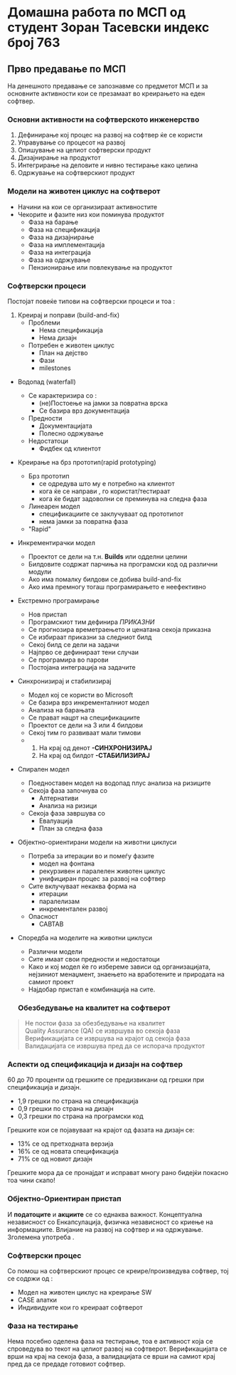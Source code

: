 # Домашна работа по МСП од студент Зоран Тасевски индекс број 763

## Прво предавање по МСП

 На денешното предавање се запознавме со предметот МСП и за основните активности кои се презамаат во креирањето на еден софтвер.

### Основни активности на софтверското инженерство

 1. Дефинирање кој процес на развој на софтвер ќе се користи
 2. Управување со процесот на развој
 3. Опишување на целиот софтверски продукт
 4. Дизајнирање на продуктот
 5. Интегрирање на деловите и нивно тестирање како целина
 6. Одржување на софтверскиот продукт

### Модели на животен циклус на софтверот

* Начини на кои се организираат активностите
* Чекорите и фазите низ кои поминува продуктот  
    - Фаза на барање
    - Фаза на спецификација
    - Фаза на дизајнирање
    - Фаза на имплементација
    - Фаза на интеграција
    - Фаза на одржување
    - Пензионирање или повлекување на продуктот

### Софтверски процеси

Постојат повеќе типови на софтверски процеси и тоа :
1. Креирај и поправи (build-and-fix)
    - Проблеми
        * Нема спецификација
        * Нема дизајн
    - Потребен е животен циклус
        * План на дејство
        * Фази
        * milestones
+ Водопад (waterfall)
    - Се карактеризира со :
        * (не)Постоење на јамки за повратна врска
        * Се базира врз документација
    - Предности
        * Документацијата
        * Полесно одржување
    - Недостатоци
        * Фидбек од клиентот
+ Креирање на брз прототип(rapid prototyping)
    - Брз прототип
        * се одредува што му е потребно на клиентот
        * кога ќе се направи , го користат/тестираат
        * кога ќе бидат задоволни се преминува на следна фаза
    - Линеарен модел
        * спецификациите се заклучуваат од прототипот
        * нема јамки за повратна фаза
    - "Rapid"
+ Инкрементирачки модел
    - Проектот се дели на т.н. **Builds** или одделни целини
    - Билдовите содржат парчиња на програмски код од различни модули
    - Ако има помалку билдови се добива build-and-fix
    - Ако има премногу тогаш програмирањето е неефективно
+ Екстремно програмирање
    - Нов пристап
    - Програмскиот тим дефинира *ПРИКАЗНИ*
    - Се прогнозира времетраењето и ценатана секоја приказна
    - Се избираат приказни за следниот билд
    - Секој билд се дели на задачи
    - Најпрво се дефинираат тени случаи
    - Се програмира во парови
    - Постојана интеграција на задачите
+ Синхронизирај и стабилизирај
    - Модел кој се користи во Microsoft
    - Се базира врз инкременталниот модел
    - Анализа на барањата
    - Се прават нацрт на спецификациите
    - Проектот се дели на 3 или 4 билдови
    - Секој тим го развиваат мали тимови
    - 1. На крај од денот **-СИНХРОНИЗИРАЈ**
      2. На крај од билдот **-СТАБИЛИЗИРАЈ**
+ Спирален модел
    - Поедноставен модел на водопад плус анализа на ризиците
    - Секоја фаза започнува со
        * Алтернативи
        * Анализа на ризици
    - Секоја фаза завршува со
        * Евалуација
        * План за следна фаза
+ Објектно-ориентирани модели на животни циклуси
    - Потреба за итерации во и помеѓу фазите
        * модел на фонтана
        * рекурзивен и паралелен животен циклус
        * унифициран процес за развој на софтвер
    - Сите вклучуваат некаква форма на
      * итерации
      * паралелизам
      * инкрементален развој
    - Опасност
      * CABTAB
+ Споредба на моделите на животни циклуси
  - Различни модели
  - Сите имаат свои предности и недостатоци
  - Како и кој модел ќе го избереме зависи од организацијата, нејзиниот менаџмент, знаењето на вработените и природата на самиот проект
  - Најдобар пристап е комбинација на сите.

  ### Обезбедување на квалитет на софтверот

> Не постои фаза за обезбедување на квалитет  
> Quality Assurance (QA) се извршува во секоја фаза  
> Верификацијата се извршува на крајот од секоја фаза  
> Валидацијата се извршува пред да се испорача продуктот  


 ### Аспекти од спецификација и дизајн на софтвер

 60 до 70 проценти од грешките се предизвикани од грешки при спецификација и дизајн.
 - 1,9 грешки по страна на спецификација
 - 0,9 грешки по страна на дизајн
 - 0,3 грешки по страна на програмски код

Грешките кои се појавуваат на крајот од фазата на дизајн се:
* 13% се од претходната верзија
* 16% се од новата спецификација
* 71% се од новиот дизајн

Грешките мора да се пронајдат и исправат многу рано бидејќи покасно тоа чини скапо!

### Објектно-Ориентиран пристап

И **податоците** и **акциите** се со еднаква важност. Концептуална независност со Енкапсулација, физичка независност со криење на информациите. Влијание на развој на софтвер и на одржување. Зголемена употреба .

### Софтверски процес
Со помош на софтверскиот процес се креире/произведува софтвер, тој се содржи од :
- Модел на животен циклус на креирање SW
- CASE алатки
- Индивидуите кои го креираат софтверот

### Фаза на тестирање

Нема посебно оделена фаза на тестирање, тоа е активност која се спроведува во текот на целиот развој на софтверот. Верификацијата се врши на крај на секоја фаза, а валидацијата се врши на самиот крај пред да се предаде готовиот софтвер. 
